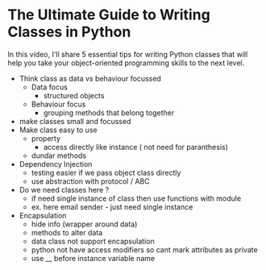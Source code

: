 # The Ultimate Guide to Writing Classes in Python

In this video, I'll share 5 essential tips for writing Python classes that will help you take your object-oriented programming skills to the next level.

- Think class as data vs behaviour focussed
    - Data focus
        - structured objects
    - Behaviour focus
        - grouping methods that belong together
- make classes small and focussed
- Make class easy to use
    - property
        - access directly like instance ( not need for paranthesis)
    - dundar methods
- Dependency Injection
    - testing easier if we pass object class directly
    - use abstraction with protocol / ABC
- Do we need classes here ?
    - if need single instance of class then use functions with module
    - ex. here email sender - just need single instance 
- Encapsulation
    - hide info (wrapper around data)
    - methods to alter data
    - data class not support encapsulation
    - python not have access modifiers so cant mark attributes as private
    - use __ before instance variable name